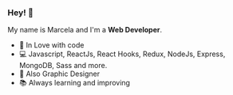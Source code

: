 ### Hey! 👋

My name is Marcela and I'm a **Web Developer**.

- 👾 In Love with code
- 💻 Javascript, ReactJs, React Hooks, Redux, NodeJs, Express, MongoDB, Sass and more.
- 🎨 Also Graphic Designer
- 📚 Always learning and improving

<!--
**marcelafreire/marcelafreire** is a ✨ _special_ ✨ repository because its `README.md` (this file) appears on your GitHub profile.

-->
